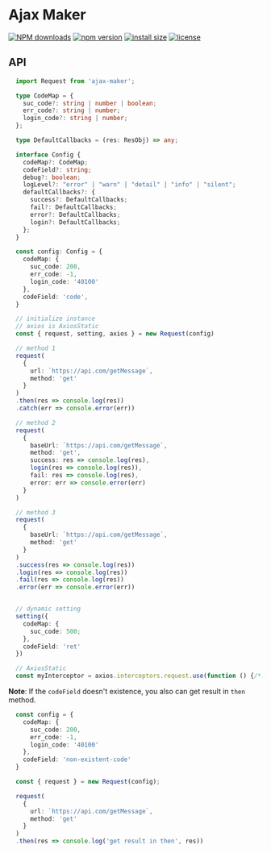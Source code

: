 # Ajax Maker

[![NPM downloads](http://img.shields.io/npm/dm/ajax-maker.svg?style=flat-square)](https://www.npmjs.com/package/ajax-maker)
[![npm version](https://badge.fury.io/js/ajax-maker.svg)](https://badge.fury.io/js/ajax-maker)
[![install size](https://packagephobia.now.sh/badge?p=ajax-maker)](https://packagephobia.now.sh/result?p=ajax-maker)
[![license](http://img.shields.io/npm/l/ajax-maker.svg)](https://github.com/BobbyLH/ajax-maker/blob/master/LICENSE)

## API
```ts
  import Request from 'ajax-maker';

  type CodeMap = {
    suc_code?: string | number | boolean;
    err_code?: string | number;
    login_code?: string | number;
  };

  type DefaultCallbacks = (res: ResObj) => any;

  interface Config {
    codeMap?: CodeMap;
    codeField?: string;
    debug?: boolean;
    logLevel?: "error" | "warn" | "detail" | "info" | "silent";
    defaultCallbacks?: {
      success?: DefaultCallbacks;
      fail?: DefaultCallbacks;
      error?: DefaultCallbacks;
      login?: DefaultCallbacks;
    };
  }

  const config: Config = {
    codeMap: {
      suc_code: 200,
      err_code: -1,
      login_code: '40100'
    },
    codeField: 'code',
  }

  // initialize instance
  // axios is AxiosStatic
  const { request, setting, axios } = new Request(config)

  // method 1
  request(
    {
      url: `https://api.com/getMessage`,
      method: 'get'
    }
  )
  .then(res => console.log(res))
  .catch(err => console.error(err))

  // method 2
  request(
    {
      baseUrl: `https://api.com/getMessage`,
      method: 'get',
      success: res => console.log(res),
      login(res => console.log(res)),
      fail: res => console.log(res),
      error: err => console.error(err)
    }
  )

  // method 3
  request(
    {
      baseUrl: `https://api.com/getMessage`,
      method: 'get'
    }
  )
  .success(res => console.log(res))
  .login(res => console.log(res))
  .fail(res => console.log(res))
  .error(err => console.error(err))


  // dynamic setting
  setting({
    codeMap: {
      suc_code: 500;
    },
    codeField: 'ret'
  })

  // AxiosStatic
  const myInterceptor = axios.interceptors.request.use(function () {/*...*/});
```

**Note**: If the `codeField` doesn't existence, you also can get result in `then` method.
```typescript
  const config = {
    codeMap: {
      suc_code: 200,
      err_code: -1,
      login_code: '40100'
    },
    codeField: 'non-existent-code'
  }

  const { request } = new Request(config);

  request(
    {
      url: `https://api.com/getMessage`,
      method: 'get'
    }
  )
  .then(res => console.log('get result in then', res))
```




